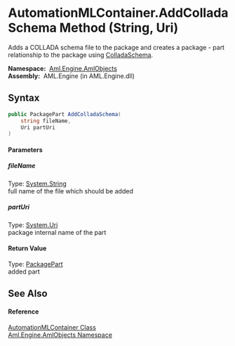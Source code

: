 AutomationMLContainer.AddColladaSchema Method (String, Uri)
===========================================================
Adds a COLLADA schema file to the package and creates a package - part relationship to the package using [ColladaSchema][1].

  **Namespace:**  [Aml.Engine.AmlObjects][2]  
  **Assembly:**  AML.Engine (in AML.Engine.dll)

Syntax
------

```csharp
public PackagePart AddColladaSchema(
	string fileName,
	Uri partUri
)
```

#### Parameters

##### *fileName*
Type: [System.String][3]  
 full name of the file which should be added

##### *partUri*
Type: [System.Uri][4]  
 package internal name of the part

#### Return Value
Type: [PackagePart][5]  
 added part 

See Also
--------

#### Reference
[AutomationMLContainer Class][6]  
[Aml.Engine.AmlObjects Namespace][2]  

[1]: ../AutomationMLContainer_RelationshipType/ColladaSchema.md
[2]: ../README.md
[3]: https://docs.microsoft.com/dotnet/api/system.string
[4]: https://docs.microsoft.com/dotnet/api/system.uri
[5]: https://docs.microsoft.com/dotnet/api/system.io.packaging.packagepart
[6]: README.md
[7]: https://www.automationml.org
[8]: ../../icons/logoShade.png